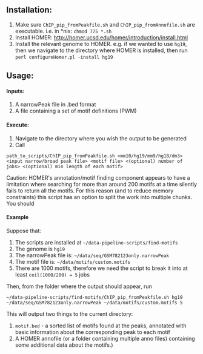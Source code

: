 ## Installation:
1. Make sure `ChIP_pip_fromPeakfile.sh` and `ChIP_pip_fromAnnofile.sh` are executable. i.e. in *nix: `chmod 775 *.sh`
2. Install HOMER: http://homer.ucsd.edu/homer/introduction/install.html
3. Install the relevant genome to HOMER. e.g. if we wanted to use `hg19`, then we navigate to the directory where HOMER is installed, then run
  `perl configureHomer.pl -install hg19`

## Usage:

#### Inputs:
1. A narrowPeak file in .bed format
2. A file containing a set of motif definitions (PWM)

#### Execute:
1. Navigate to the directory where you wish the output to be generated
2. Call
```
path_to_scripts/ChIP_pip_fromPeakfile.sh <mm10/hg19/mm9/hg18/dm3> <input narrow/broad peak file> <motif file> <(optional) number of jobs> <(optional) min length of each motif>
  ```

  Caution: HOMER's annotation/motif finding component appears to have a limitation where searching for more than around 200 motifs at a time silently fails to return all the motifs. For this reason (and to reduce memory constraints) this script has an option to split the work into multiple chunks. You should  

#### Example
Suppose that:
1. The scripts are installed at `~/data-pipeline-scripts/find-motifs`
2. The genome is `hg19`
3. The narrowPeak file is: `~/data/seq/GSM782123only.narrowPeak`
4. The motif file is: `~/data/motifs/custom.motifs`
5. There are 1000 motifs, therefore we need the script to break it into at least `ceil(1000/200) = 5` jobs

Then, from the folder where the output should appear, run

```
~/data-pipeline-scripts/find-motifs/ChIP_pip_fromPeakfile.sh hg19 ~/data/seq/GSM782123only.narrowPeak ~/data/motifs/custom.motifs 5
```
This will output two things to the current directory:
1. `motif.bed` - a sorted list of motifs found at the peaks, annotated with basic information about the corresponding peak to each motif
2. A HOMER annofile (or a folder containing multiple anno files) containing some additional data about the motifs.)
